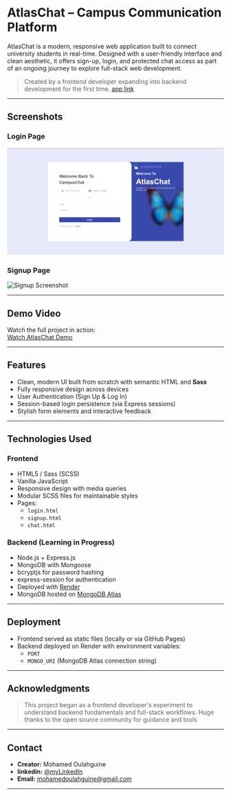 # AtlasChat – Campus Communication Platform

AtlasChat is a modern, responsive web application built to connect university students in real-time. Designed with a user-friendly interface and clean aesthetic, it offers sign-up, login, and protected chat access as part of an ongoing journey to explore full-stack web development.

> Created by a frontend developer expanding into backend development for the first time.
> [app link](https://moulahguine.github.io/AtlasTalk/public/signup.html)
---

## Screenshots

### Login Page
![Login Screenshot](./src/assets/images/loginLS.png)

### Signup Page
![Signup Screenshot](./screenshots/signup.png)

---

## Demo Video

Watch the full project in action:  
[Watch AtlasChat Demo](https://your-video-link-here.com)

---

## Features

-  Clean, modern UI built from scratch with semantic HTML and **Sass**
-  Fully responsive design across devices
-  User Authentication (Sign Up & Log In)
-  Session-based login persistence (via Express sessions)
-  Stylish form elements and interactive feedback

---

## Technologies Used

### Frontend

- HTML5 / Sass (SCSS)
- Vanilla JavaScript
- Responsive design with media queries
- Modular SCSS files for maintainable styles
- Pages:
  - `login.html`
  - `signup.html`
  - `chat.html`

### Backend (Learning in Progress)

- Node.js + Express.js
- MongoDB with Mongoose
- bcryptjs for password hashing
- express-session for authentication
- Deployed with [Render](https://render.com)
- MongoDB hosted on [MongoDB Atlas](https://www.mongodb.com/cloud/atlas)

---

##  Deployment

- Frontend served as static files (locally or via GitHub Pages)
- Backend deployed on Render with environment variables:
  - `PORT`
  - `MONGO_URI` (MongoDB Atlas connection string)

---

##  Acknowledgments

> This project began as a frontend developer's experiment to understand backend fundamentals and full-stack workflows. Huge thanks to the open source community for guidance and tools

---

##  Contact

- **Creator:** Mohamed Oulahguine
- **linkedin:** [@myLinkedIn](https://www.linkedin.com/in/moulahguine/)
- **Email:** mohamedoulahguine@gmail.com

---
